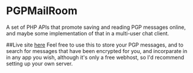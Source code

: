 PGPMailRoom
===========

A set of PHP APIs that promote saving and reading PGP messages online, and maybe some implementation of that in a multi-user chat client.

##Live site <a href="pgpmailroom.eu5.org">here</a>
Feel free to use this to store your PGP messages, and to search for messages that have been encrypted for you, and incorparate in in any app you wish, although it's only a free webhost, so I'd recommend setting up your own server.
